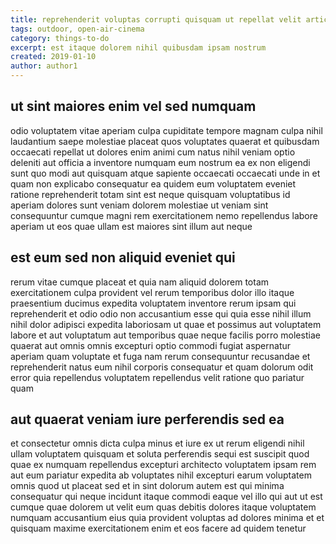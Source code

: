 ```yaml
---
title: reprehenderit voluptas corrupti quisquam ut repellat velit article 4361
tags: outdoor, open-air-cinema
category: things-to-do
excerpt: est itaque dolorem nihil quibusdam ipsam nostrum
created: 2019-01-10
author: author1
---
```


## ut sint maiores enim vel sed numquam

odio voluptatem vitae aperiam culpa cupiditate tempore magnam culpa nihil laudantium saepe molestiae placeat quos voluptates quaerat et quibusdam occaecati repellat ut dolores enim animi cum natus nihil veniam optio deleniti aut officia a inventore numquam eum nostrum ea ex non eligendi sunt quo modi aut quisquam atque sapiente occaecati occaecati unde in et quam non explicabo consequatur ea quidem eum voluptatem eveniet ratione reprehenderit totam sint est neque quisquam voluptatibus id aperiam dolores sunt veniam dolorem molestiae ut veniam sint consequuntur cumque magni rem exercitationem nemo repellendus labore aperiam ut eos quae ullam est maiores sint illum aut neque

## est eum sed non aliquid eveniet qui

rerum vitae cumque placeat et quia nam aliquid dolorem totam exercitationem culpa provident vel rerum temporibus dolor illo itaque praesentium ducimus expedita voluptatem inventore rerum ipsam qui reprehenderit et odio odio non accusantium esse qui quia esse nihil illum nihil dolor adipisci expedita laboriosam ut quae et possimus aut voluptatem labore et aut voluptatum aut temporibus quae neque facilis porro molestiae quaerat aut omnis omnis excepturi optio commodi fugiat aspernatur aperiam quam voluptate et fuga nam rerum consequuntur recusandae et reprehenderit natus eum nihil corporis consequatur et quam dolorum odit error quia repellendus voluptatem repellendus velit ratione quo pariatur quam

## aut quaerat veniam iure perferendis sed ea

et consectetur omnis dicta culpa minus et iure ex ut rerum eligendi nihil ullam voluptatem quisquam et soluta perferendis sequi est suscipit quod quae ex numquam repellendus excepturi architecto voluptatem ipsam rem aut eum pariatur expedita ab voluptates nihil excepturi earum voluptatem omnis quod ut placeat sed et in sint dolorum autem est qui minima consequatur qui neque incidunt itaque commodi eaque vel illo qui aut ut est cumque quae dolorem ut velit eum quas debitis dolores itaque voluptatem numquam accusantium eius quia provident voluptas ad dolores minima et et quisquam maxime exercitationem enim et eos facere ad quidem tenetur
